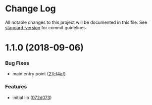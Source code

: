 # Change Log

All notable changes to this project will be documented in this file. See [standard-version](https://github.com/conventional-changelog/standard-version) for commit guidelines.

<a name="1.1.0"></a>
# 1.1.0 (2018-09-06)


### Bug Fixes

* main entry point ([27cf4af](https://github.com/pictalk/eqm/commit/27cf4af))


### Features

* initial lib ([072d073](https://github.com/pictalk/eqm/commit/072d073))
